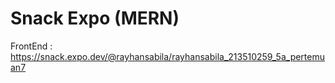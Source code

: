 # Snack Expo (MERN)

FrontEnd :
https://snack.expo.dev/@rayhansabila/rayhansabila_213510259_5a_pertemuan7
